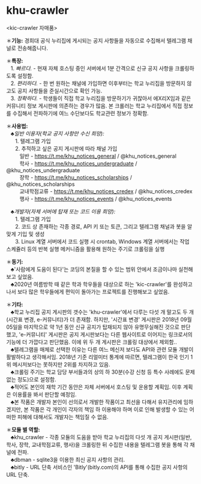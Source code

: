 # khu-crawler
<kic-crawler 자매품>

＊<b>기능:</b> 경희대 공식 누리집에 게시되는 공지 사항들을 자동으로 수집해서 텔레그램 채널로 전송해줍니다.<br>

＊<b>특장:</b><br>
&nbsp;&nbsp;&nbsp;1. <i>빠르다.</i> - 현재 자체 호스팅 중인 서버에서 1분 간격으로 신규 공지 사항을 크롤링하도록 설정함.<br>
&nbsp;&nbsp;&nbsp;2. <i>편리하다.</i> - 한 번 원하는 채널에 가입하면 이후부터는 학교 누리집을 방문하지 않고도 공지 사항들을 준실시간으로 확인 가능.<br>
&nbsp;&nbsp;&nbsp;3. <i>정확하다.</i> - 학생들이 직접 학교 누리집을 방문하기가 귀찮아서 에X리X임과 같은 커뮤니티 정보 게시판에 의존하는 경우가 많음. 본 크롤러는 학교 누리집에서 직접 정보를 수집해서 전파하기에 여느 수단보다도 학교관련 정보가 정확함.<br>

＊<b>사용법:</b><br>
   &nbsp;&nbsp;&nbsp;♣<i>일반 이용자(학교 공지 사항만 수신 희망):</i><br>
      &nbsp;&nbsp;&nbsp;&nbsp;&nbsp;&nbsp;1. 텔레그램 가입<br>
      &nbsp;&nbsp;&nbsp;&nbsp;&nbsp;&nbsp;2. 추적하고 싶은 공지 게시판에 따라 채널 가입<br>
         &nbsp;&nbsp;&nbsp;&nbsp;&nbsp;&nbsp;&nbsp;&nbsp;&nbsp;일반 - https://t.me/khu_notices_general  /  @khu_notices_general<br>
         &nbsp;&nbsp;&nbsp;&nbsp;&nbsp;&nbsp;&nbsp;&nbsp;&nbsp;학사 - https://t.me/khu_notices_undergraduate  /  @khu_notices_undergraduate<br>
         &nbsp;&nbsp;&nbsp;&nbsp;&nbsp;&nbsp;&nbsp;&nbsp;&nbsp;장학 - https://t.me/khu_notices_scholarships  /  @khu_notices_scholarships<br>
         &nbsp;&nbsp;&nbsp;&nbsp;&nbsp;&nbsp;&nbsp;&nbsp;&nbsp;교내학점교류 - https://t.me/khu_notices_credex  / @khu_notices_credex<br>
         &nbsp;&nbsp;&nbsp;&nbsp;&nbsp;&nbsp;&nbsp;&nbsp;&nbsp;행사 - https://t.me/khu_notices_events  / @khu_notices_events<br>
     
   &nbsp;&nbsp;&nbsp;♣<i>개발자(자체 서버에 탑재 또는 코드 이용 희망):</i><br>
      &nbsp;&nbsp;&nbsp;&nbsp;&nbsp;&nbsp;1. 텔레그램 가입<br>
      &nbsp;&nbsp;&nbsp;&nbsp;&nbsp;&nbsp;2. 코드 상 존재하는 각종 경로, API 키 또는 토큰, 그리고 텔레그램 채널과 봇을 알맞게 기입 및 생성<br>
      &nbsp;&nbsp;&nbsp;&nbsp;&nbsp;&nbsp;3. Linux 계열 서버에서 코드 실행 시 crontab, Windows 계열 서버에서는 작업 스케쥴러 등의 반복 실행 메커니즘을 활용해 원하는 주기로 크롤링을 실행<br>

＊<b>동기:</b><br>
&nbsp;&nbsp;&nbsp;♣'사람에게 도움이 된다'는 코딩의 본질을 할 수 있는 범위 안에서 조금이나마 실천해보고 싶었음.<br>
&nbsp;&nbsp;&nbsp;♣2020년 여름방학 때 같은 학과 학우들을 대상으로 하는 'kic-crawler'를 완성하고 나서 보다 많은 학우들에게 편익이 돌아가는 프로젝트를 진행해보고 싶었음.<br>

＊<b>기타:</b><br>
&nbsp;&nbsp;&nbsp;♣학교 누리집 공지 게시판의 갯수는 'khu-crawler'에서 다루는 다섯 개 말고도 두 개(시간표 변경, e-커뮤니티)가 더 존재함. 하지만, '시간표 변경' 게시판은 2018년 09월 05일을 마지막으로 약 1년 동안 신규 공지가 탑재되지 않아 유명무실해진 것으로 판단했고, 'e-커뮤니티' 게시판은 공지 게시판보다는 다른 웹사이트로 이어지는 링크로서의 기능에 더 가깝다고 판단했음. 이에 위 두 개 게시판은 크롤링 대상에서 제외함..<br>
&nbsp;&nbsp;&nbsp;♣텔레그램을 매체로 선택한 이유는 다른 여느 메신저 보다도 API와 관련 모듈 개발이 활발하다고 생각해서임. 2018년 기준 리얼미터 통계에 따르면, 텔레그램이 한국 인기 1위 메시저보다는 못하지만 2위를 차지하고 있음.<br>
&nbsp;&nbsp;&nbsp;♣크롤링 주기는 학교 담당 부서들과의 상의 하 30분(수강 신청 등 특수 사례에도 문제없는 정도)으로 설정함.<br>
&nbsp;&nbsp;&nbsp;♣적어도 본인의 재학 기간 동안은 자체 서버에서 호스팅 및 운용할 계획임. 이후 계획은 이용률을 봐서 판단할 예정임.<br>
&nbsp;&nbsp;&nbsp;♣본 작품은 개발자 본인이 선의로서 개발한 작품이고 최선을 다해서 유지관리에 임하겠지만, 본 작품은 각 개인이 각자의 책임 하 이용해야 하며 이로 인해 발생할 수 있는 어떠한 피해에 대해서도 개발자는 책임질 수 없음.<br>


＊<b>모듈 별 역할:</b><br>
   &nbsp;&nbsp;&nbsp;♣khu_crawler - 각종 모듈의 도움을 받아 학교 누리집의 다섯 개 공지 게시판(일반, 학사, 장학, 교내학점교류, 행사)을 크롤링한 뒤 수집한 내용을 텔레그램 봇을 통해 각 채널에 전파.<br>
   &nbsp;&nbsp;&nbsp;♣dbman - sqlite3을 이용한 최신 공지 사항의 관리.<br>
   &nbsp;&nbsp;&nbsp;♣bitly - URL 단축 서비스인 'Bitly'(bitly.com)의 API를 통해 수집한 공지 사항의 URL 단축.<br>
